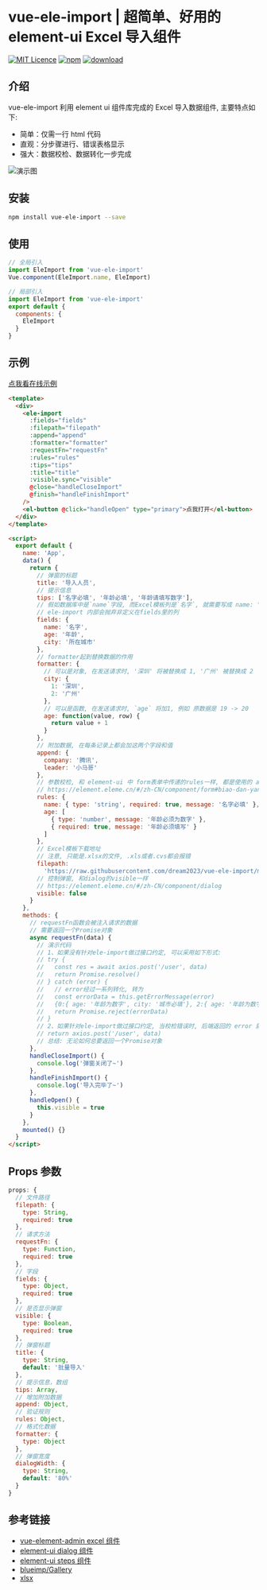 # vue-ele-import | 超简单、好用的 element-ui Excel 导入组件

[![MIT Licence](https://badges.frapsoft.com/os/mit/mit.svg)](https://opensource.org/licenses/mit-license.php)
[![npm](https://img.shields.io/npm/v/vue-ele-import.svg)](https://www.npmjs.com/package/vue-ele-import)
[![download](https://img.shields.io/npm/dw/vue-ele-import.svg)](https://npmcharts.com/compare/vue-ele-import?minimal=true)

## 介绍

vue-ele-import 利用 element ui 组件库完成的 Excel 导入数据组件, 主要特点如下:

- 简单：仅需一行 html 代码
- 直观：分步骤进行、错误表格显示
- 强大：数据校检、数据转化一步完成

<!-- ## 效果图 -->

![演示图](./public/example.gif)

## 安装

```bash
npm install vue-ele-import --save
```

## 使用

```js
// 全局引入
import EleImport from 'vue-ele-import'
Vue.component(EleImport.name, EleImport)
```

```js
// 局部引入
import EleImport from 'vue-ele-import'
export default {
  components: {
    EleImport
  }
}
```

## 示例

[点我看在线示例](https://codepen.io/dream2023/pen/NVBKRy)

```html
<template>
  <div>
    <ele-import
      :fields="fields"
      :filepath="filepath"
      :append="append"
      :formatter="formatter"
      :requestFn="requestFn"
      :rules="rules"
      :tips="tips"
      :title="title"
      :visible.sync="visible"
      @close="handleCloseImport"
      @finish="handleFinishImport"
    />
    <el-button @click="handleOpen" type="primary">点我打开</el-button>
  </div>
</template>

<script>
  export default {
    name: 'App',
    data() {
      return {
        // 弹窗的标题
        title: '导入人员',
        // 提示信息
        tips: ['名字必填', '年龄必填', '年龄请填写数字'],
        // 假如数据库中是`name`字段, 而Excel模板列是`名字`, 就需要写成 name: '名字'
        // ele-import 内部会抛弃非定义在fields里的列
        fields: {
          name: '名字',
          age: '年龄',
          city: '所在城市'
        },
        // formatter起到替换数据的作用
        formatter: {
          // 可以是对象, 在发送请求时, '深圳' 将被替换成 1, '广州' 被替换成 2
          city: {
            1: '深圳',
            2: '广州'
          },
          // 可以是函数, 在发送请求时, `age` 将加1, 例如 原数据是 19 -> 20
          age: function(value, row) {
            return value + 1
          }
        },
        // 附加数据, 在每条记录上都会加这两个字段和值
        append: {
          company: '腾讯',
          leader: '小马哥'
        },
        // 参数校检, 和 element-ui 中 form表单中传递的rules一样, 都是使用的 async-validator 库
        // https://element.eleme.cn/#/zh-CN/component/form#biao-dan-yan-zheng
        rules: {
          name: { type: 'string', required: true, message: '名字必填' },
          age: [
            { type: 'number', message: '年龄必须为数字' },
            { required: true, message: '年龄必须填写' }
          ]
        },
        // Excel模板下载地址
        // 注意, 只能是.xlsx的文件, .xls或者.cvs都会报错
        filepath:
          'https://raw.githubusercontent.com/dream2023/vue-ele-import/master/public/user.xlsx',
        // 控制弹窗, 和dialog的visible一样
        // https://element.eleme.cn/#/zh-CN/component/dialog
        visible: false
      }
    },
    methods: {
      // requestFn函数会被注入请求的数据
      // 需要返回一个Promise对象
      async requestFn(data) {
        // 演示代码
        // 1、如果没有针对ele-import做过接口约定, 可以采用如下形式:
        // try {
        //   const res = await axios.post('/user', data)
        //   return Promise.resolve()
        // } catch (error) {
        //   // error经过一系列转化, 转为
        //   const errorData = this.getErrorMessage(error)
        //   {0:{ age: '年龄为数字', city: '城市必填'}, 2:{ age: '年龄为数字'} } // 0 和 2 分别是行号
        //   return Promise.reject(errorData)
        // }
        // 2、如果针对ele-import做过接口约定, 当校检错误时, 后端返回的 error 就是上述错误形式, 则可直接
        // return axios.post('/user', data)
        // 总结: 无论如何总要返回一个Promise对象
      },
      handleCloseImport() {
        console.log('弹窗关闭了~')
      },
      handleFinishImport() {
        console.log('导入完毕了~')
      },
      handleOpen() {
        this.visible = true
      }
    },
    mounted() {}
  }
</script>
```

## Props 参数

```js
props: {
  // 文件路径
  filepath: {
    type: String,
    required: true
  },
  // 请求方法
  requestFn: {
    type: Function,
    required: true
  },
  // 字段
  fields: {
    type: Object,
    required: true
  },
  // 是否显示弹窗
  visible: {
    type: Boolean,
    required: true
  },
  // 弹窗标题
  title: {
    type: String,
    default: '批量导入'
  },
  // 提示信息，数组
  tips: Array,
  // 增加附加数据
  append: Object,
  // 验证规则
  rules: Object,
  // 格式化数据
  formatter: {
    type: Object
  },
  // 弹窗宽度
  dialogWidth: {
    type: String,
    default: '80%'
  }
}
```

## 参考链接

- [vue-element-admin excel 组件](https://github.com/PanJiaChen/vue-element-admin/)
- [element-ui dialog 组件](https://element.eleme.cn/#/zh-CN/component/dialog)
- [element-ui steps 组件](https://element.eleme.cn/#/zh-CN/component/steps)
- [blueimp/Gallery](https://github.com/blueimp/Gallery)
- [xlsx](https://github.com/SheetJS/js-xlsx)
